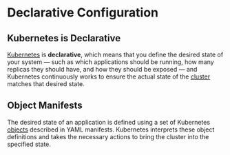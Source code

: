 
# Declarative Configuration

## Kubernetes is Declarative

[Kubernetes](../what-is-kubernetes) is **declarative**, which means that you define the desired state of your system — 
such as which applications should be running, how many replicas they should have, and how they should be exposed — and 
Kubernetes continuously works to ensure the actual state of the [cluster](../architecture#clusters) matches that 
desired state.

## Object Manifests

The desired state of an application is defined using a set of Kubernetes [objects](../objects) described in YAML 
manifests. Kubernetes interprets these object definitions and takes the necessary actions to bring the cluster into the 
specified state.
